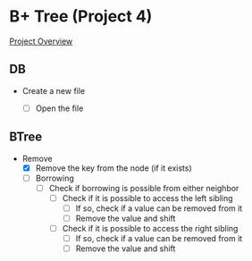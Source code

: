 # B+ Tree (Project 4)

[Project Overview](https://cs.uwlax.edu/~tgendreau/cs340/p4.pdf) 

## DB 
- Create a new file
    - [ ] Open the file


## BTree
- Remove
  - [x] Remove the key from the node (if it exists)
  - [ ] Borrowing
    - [ ] Check if borrowing is possible from either neighbor
      - [ ] Check if it is possible to access the left sibling
        - [ ] If so, check if a value can be removed from it
        - [ ] Remove the value and shift 
      - [ ] Check if it is possible to access the right sibling
        - [ ] If so, check if a value can be removed from it
        - [ ] Remove the value and shift
